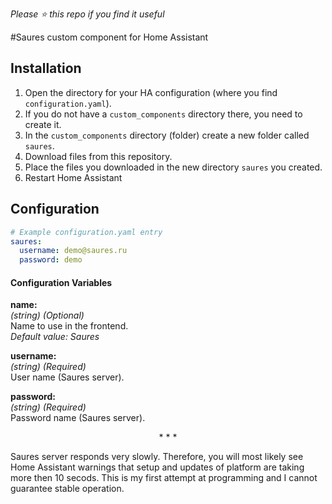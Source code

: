 *Please :star: this repo if you find it useful*

#Saures custom component for Home Assistant

## Installation

1. Open the directory for your HA configuration (where you find `configuration.yaml`).
2. If you do not have a `custom_components` directory there, you need to create it.
3. In the `custom_components` directory (folder) create a new folder called `saures`.
4. Download files from this repository.
5. Place the files you downloaded in the new directory `saures` you created.
6. Restart Home Assistant

## Configuration

```yaml
# Example configuration.yaml entry
saures:
  username: demo@saures.ru
  password: demo
```
#### Configuration Variables

**name:**\
  _(string) (Optional)_\
  Name to use in the frontend.\
  _Default value: Saures_
  
**username:**\
  _(string) (Required)_\
  User name (Saures server).
  
  **password:**\
  _(string) (Required)_\
  Password name (Saures server).
  
  <p align="center">* * *</p>
Saures server responds very slowly. Therefore, you will most likely see Home Assistant warnings that setup and updates of platform are taking more then 10 secods. This is my first attempt at programming and I cannot guarantee stable operation.
<p align="center"><br>
